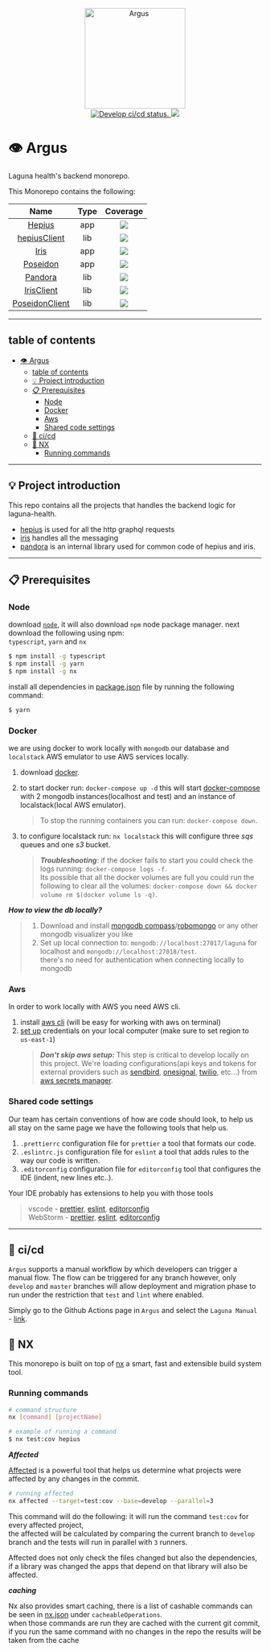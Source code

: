 <p align="center">
  <a href="https://en.wikipedia.org/wiki/Argus_Panoptes" target="blank">
    <img src="https://media.gettyimages.com/photos/mercury-argus-and-io-14921494-found-in-the-collection-of-appartamenti-picture-id1195082483?s=2048x2048" 
      height="200" 
      alt="Argus" />
  </a><br/>
    <a href="https://github.com/LagunaHealth/argus/actions">
    <img src="https://github.com/LagunaHealth/argus/workflows/Laguna%20Auto/badge.svg" alt="Develop ci/cd status." />
  </a>
  <a href="https://github.com/LagunaHealth/argus/contributors" alt="Contributors">
    <img src="https://img.shields.io/github/contributors/badges/shields" />
  </a>
</p>

# 👁 Argus

Laguna health's backend monorepo.

This Monorepo contains the following:

<div align=“center”>

|                 Name                  | Type |                                                                      Coverage                                                                       |
| :-----------------------------------: | :--: | :-------------------------------------------------------------------------------------------------------------------------------------------------: |
|         [Hepius](apps/hepius)         | app  |     <a href="" alt="lines"><img src="https://laguna-health-coverage.s3.amazonaws.com/hepius/badge-lines.svg?branch=develop&kill_cache=1" /></a>     |
| [hepiusClient](libs/hepiusClient)     | lib  | <a href="" alt="lines"><img src="https://laguna-health-coverage.s3.amazonaws.com/hepiusClient/badge-lines.svg?branch=develop&kill_cache=1" /></a>   |
|           [Iris](apps/iris)           | app  |      <a href="" alt="lines"><img src="https://laguna-health-coverage.s3.amazonaws.com/iris/badge-lines.svg?branch=develop&kill_cache=1" /></a>      |
|       [Poseidon](apps/poseidon)       | app  |    <a href="" alt="lines"><img src="https://laguna-health-coverage.s3.amazonaws.com/poseidon/badge-lines.svg?branch=develop&kill_cache=1" /></a>    |
|        [Pandora](libs/pandora)        | lib  |    <a href="" alt="lines"><img src="https://laguna-health-coverage.s3.amazonaws.com/pandora/badge-lines.svg?branch=develop&kill_cache=1" /></a>     |
|     [IrisClient](libs/irisClient)     | lib  |   <a href="" alt="lines"><img src="https://laguna-health-coverage.s3.amazonaws.com/irisClient/badge-lines.svg?branch=develop&kill_cache=1" /></a>   |
| [PoseidonClient](libs/poseidonClient) | lib  | <a href="" alt="lines"><img src="https://laguna-health-coverage.s3.amazonaws.com/poseidonClient/badge-lines.svg?branch=develop&kill_cache=1" /></a> |

</div>

---

## table of contents

- [👁 Argus](#-argus)
  - [table of contents](#table-of-contents)
  - [💡 Project introduction](#-project-introduction)
  - [📋 Prerequisites](#-prerequisites)
    - [Node](#node)
    - [Docker](#docker)
    - [Aws](#aws)
    - [Shared code settings](#shared-code-settings)
  - [🔄 ci/cd](#-cicd)
  - [🐬 NX](#-nx)
    - [Running commands](#running-commands)

---

## 💡 Project introduction

This repo contains all the projects that handles the backend logic for laguna-health.

- [hepius](./apps/hepius) is used for all the http graphql requests
- [iris](./apps/iris) handles all the messaging
- [pandora](./libs/pandora) is an internal library used for common code of hepius and iris.

---

## 📋 Prerequisites

### Node

download [`node`](https://nodejs.org/en/download/), it will also download `npm` node package manager.
next download the following using npm:<br/>
`typescript`, `yarn` and `nx`

```bash
$ npm install -g typescript
$ npm install -g yarn
$ npm install -g nx
```

install all dependencies in [package.json](./package.json) file by running the following command:

```bash
$ yarn
```

### Docker

we are using docker to work locally with `mongodb` our database and `localstack` AWS emulator to use AWS services locally.

1. download [docker](https://docs.docker.com/get-docker/).
2. to start docker run: `docker-compose up -d` this will start [docker-compose](./docker-compose.yml) with 2 mongodb instances(localhost and test) and an instance of localstack(local AWS emulator).
   > To stop the running containers you can run: `docker-compose down`.<br/>
3. to configure localstack run: `nx localstack` this will configure three _sqs_ queues and one _s3_ bucket.

   > **_Troubleshooting_**: if the docker fails to start you could check the logs running: `docker-compose logs -f`.<br/>
   > Its possible that all the docker volumes are full you could run the following to clear all the volumes: `docker-compose down && docker volume rm $(docker volume ls -q)`.

**_How to view the db locally?_**

> 1. Download and install [mongodb compass](https://www.mongodb.com/try/download/compass)/[robomongo](https://robomongo.org/download) or any other mongodb visualizer you like
> 2. Set up local connection to: `mongodb://localhost:27017/laguna` for localhost and `mongodb://localhost:27018/test`.<br/>
>    there's no need for authentication when connecting locally to mongodb

### Aws

In order to work locally with AWS you need AWS cli.

1. install [aws cli](https://docs.aws.amazon.com/cli/latest/userguide/install-cliv2-mac.html) (will be easy for working with aws on terminal)
2. [set up](https://docs.aws.amazon.com/sdk-for-java/v1/developer-guide/setup-credentials.html) credentials on your local computer (make sure to set region to `us-east-1`)
   > **_Don't skip aws setup:_** This step is critical to develop locally on this project.
   > We're loading configurations(api keys and tokens for external providers such as [sendbird](https://sendbird.com), [onesignal](https://onesignal.com), [twilio](https://www.twilio.com), etc...) from [aws secrets manager](https://aws.amazon.com/secrets-manager/).

### Shared code settings

Our team has certain conventions of how are code should look, to help us all stay on the same page we have the following tools that help us.

1. `.prettierrc` configuration file for `prettier` a tool that formats our code.
2. `.eslintrc.js` configuration file for `eslint` a tool that adds rules to the way our code is written.
3. `.editorconfig` configuration file for `editorconfig` tool that configures the IDE (indent, new lines etc..).

Your IDE probably has extensions to help you with those tools

> vscode - [prettier](https://marketplace.visualstudio.com/items?itemName=esbenp.prettier-vscode), [eslint](https://marketplace.visualstudio.com/items?itemName=dbaeumer.vscode-eslint), [editorconfig](https://marketplace.visualstudio.com/items?itemName=EditorConfig.EditorConfig)<br/>
> WebStorm - [prettier](https://plugins.jetbrains.com/plugin/10456-prettier), [eslint](https://plugins.jetbrains.com/plugin/7494-eslint), [editorconfig](https://plugins.jetbrains.com/plugin/7294-editorconfig)

---

## 🔄 ci/cd

`Argus` supports a manual workflow by which developers can trigger a manual flow.
The flow can be triggered for any branch however, only `develop` and `master` branches will allow deployment and migration phase to run under the restriction that `test` and `lint` where enabled.

Simply go to the Github Actions page in `Argus` and select the `Laguna Manual` - [link](https://github.com/LagunaHealth/argus/actions/workflows/ci.manual.yml).

## 🐬 NX

This monorepo is built on top of [nx](https://nx.dev/) a smart, fast and extensible build system tool.

### Running commands

```bash
# command structure
nx [command] [projectName]

# example of running a command
$ nx test:cov hepius
```

**_Affected_**

[Affected](https://nx.dev/using-nx/affected) is a powerful tool that helps us determine what projects were affected by any changes in the commit.

```bash
# running affected
nx affected --target=test:cov --base=develop --parallel=3
```

This command will do the following: it will run the command `test:cov` for every affected project,<br/>
the affected will be calculated by comparing the current branch to `develop` branch and the tests will run in parallel with `3` runners.

Affected does not only check the files changed but also the dependencies, if a library was changed the apps that depend on that library will also be affected.

**_caching_**

Nx also provides smart caching, there is a list of cashable commands can be seen in [nx.json](./nx.json) under `cacheableOperations`.<br/>
when those commands are run they are cached with the current git commit, if you run the same command with no changes in the repo the results will be taken from the cache
